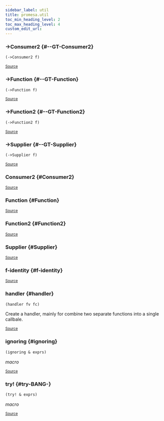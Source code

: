 ```yaml
---
sidebar_label: util
title: promesa.util
toc_min_heading_level: 2
toc_max_heading_level: 4
custom_edit_url:
---
```






### \-&gt;Consumer2 {#--GT-Consumer2}
``` clojure
(->Consumer2 f)
```

<p><sub><a href="/blob/master/test/projects/promesa/src/promesa/util.cljc#L67-L70">Source</a></sub></p>

### \-&gt;Function {#--GT-Function}
``` clojure
(->Function f)
```

<p><sub><a href="/blob/master/test/projects/promesa/src/promesa/util.cljc#L37-L40">Source</a></sub></p>

### \-&gt;Function2 {#--GT-Function2}
``` clojure
(->Function2 f)
```

<p><sub><a href="/blob/master/test/projects/promesa/src/promesa/util.cljc#L61-L64">Source</a></sub></p>

### \-&gt;Supplier {#--GT-Supplier}
``` clojure
(->Supplier f)
```

<p><sub><a href="/blob/master/test/projects/promesa/src/promesa/util.cljc#L32-L34">Source</a></sub></p>

### Consumer2 {#Consumer2}

<p><sub><a href="/blob/master/test/projects/promesa/src/promesa/util.cljc#L67-L70">Source</a></sub></p>

### Function {#Function}

<p><sub><a href="/blob/master/test/projects/promesa/src/promesa/util.cljc#L37-L40">Source</a></sub></p>

### Function2 {#Function2}

<p><sub><a href="/blob/master/test/projects/promesa/src/promesa/util.cljc#L61-L64">Source</a></sub></p>

### Supplier {#Supplier}

<p><sub><a href="/blob/master/test/projects/promesa/src/promesa/util.cljc#L32-L34">Source</a></sub></p>

### f\-identity {#f-identity}

<p><sub><a href="/blob/master/test/projects/promesa/src/promesa/util.cljc#L43-L43">Source</a></sub></p>

### handler {#handler}
``` clojure
(handler fv fc)
```


Create a handler, mainly for combine two separate functions
  into a single callbale.
<p><sub><a href="/blob/master/test/projects/promesa/src/promesa/util.cljc#L72-L77">Source</a></sub></p>

### ignoring {#ignoring}
``` clojure
(ignoring & exprs)
```


*macro*

<p><sub><a href="/blob/master/test/projects/promesa/src/promesa/util.cljc#L118-L120">Source</a></sub></p>

### try\! {#try-BANG-}
``` clojure
(try! & exprs)
```


*macro*

<p><sub><a href="/blob/master/test/projects/promesa/src/promesa/util.cljc#L122-L124">Source</a></sub></p>
